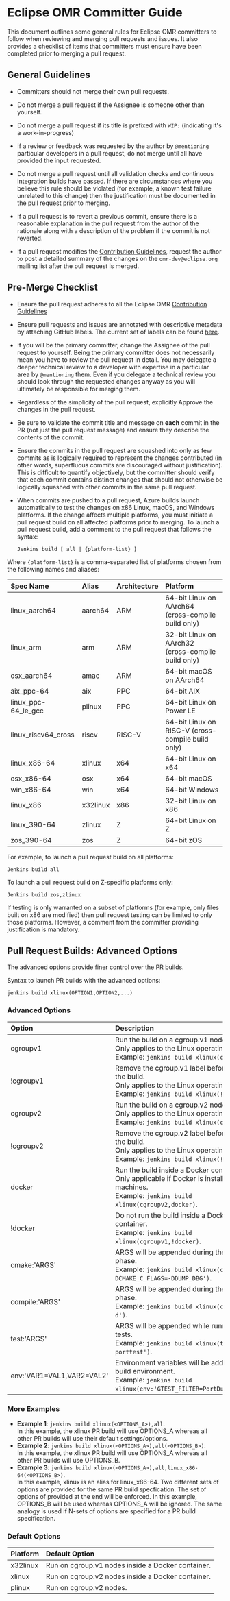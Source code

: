 <!--
Copyright IBM Corp. and others 2018

This program and the accompanying materials are made available under
the terms of the Eclipse Public License 2.0 which accompanies this
distribution and is available at http://eclipse.org/legal/epl-2.0
or the Apache License, Version 2.0 which accompanies this distribution
and is available at https://www.apache.org/licenses/LICENSE-2.0.

This Source Code may also be made available under the following Secondary
Licenses when the conditions for such availability set forth in the
Eclipse Public License, v. 2.0 are satisfied: GNU General Public License,
version 2 with the GNU Classpath Exception [1] and GNU General Public
License, version 2 with the OpenJDK Assembly Exception [2].

[1] https://www.gnu.org/software/classpath/license.html
[2] https://openjdk.org/legal/assembly-exception.html

SPDX-License-Identifier: EPL-2.0 OR Apache-2.0 OR GPL-2.0 WITH Classpath-exception-2.0 OR LicenseRef-GPL-2.0 WITH Assembly-exception
-->

# Eclipse OMR Committer Guide

This document outlines some general rules for Eclipse OMR committers to
follow when reviewing and merging pull requests and issues.  It also provides
a checklist of items that committers must ensure have been completed prior to
merging a pull request.


## General Guidelines

* Committers should not merge their own pull requests.

* Do not merge a pull request if the Assignee is someone other than yourself.

* Do not merge a pull request if its title is prefixed with `WIP:` (indicating
it's a work-in-progress)

* If a review or feedback was requested by the author by `@mentioning` particular
developers in a pull request, do not merge until all have provided the input
requested.

* Do not merge a pull request until all validation checks and continuous
integration builds have passed.  If there are circumstances where you believe
this rule should be violated (for example, a known test failure unrelated to
this change) then the justification must be documented in the pull request
prior to merging.

* If a pull request is to revert a previous commit, ensure there is a reasonable
explanation in the pull request from the author of the rationale along with a
description of the problem if the commit is not reverted.

* If a pull request modifies the [Contribution Guidelines](https://github.com/eclipse/omr/blob/master/CONTRIBUTING.md),
request the author to post a detailed summary of the changes on the
`omr-dev@eclipse.org` mailing list after the pull request is merged.


## Pre-Merge Checklist

* Ensure the pull request adheres to all the Eclipse OMR [Contribution Guidelines](https://github.com/eclipse/omr/blob/master/CONTRIBUTING.md)

* Ensure pull requests and issues are annotated with descriptive metadata by
attaching GitHub labels.  The current set of labels can be found [here](https://github.com/eclipse/omr/labels).

* If you will be the primary committer, change the Assignee of the pull request
to yourself.  Being the primary committer does not necessarily mean you have to
review the pull request in detail.  You may delegate a deeper technical review
to a developer with expertise in a particular area by `@mentioning` them.  Even
if you delegate a technical review you should look through the requested changes
anyway as you will ultimately be responsible for merging them.

* Regardless of the simplicity of the pull request, explicitly Approve the
changes in the pull request.

* Be sure to validate the commit title and message on **each** commit in the PR (not
just the pull request message) and ensure they describe the contents of the commit.

* Ensure the commits in the pull request are squashed into only as few commits as
is logically required to represent the changes contributed (in other words, superfluous
commits are discouraged without justification).  This is difficult to quantify
objectively, but the committer should verify that each commit contains distinct
changes that should not otherwise be logically squashed with other commits in the
same pull request.

* When commits are pushed to a pull request, Azure builds launch
automatically to test the changes on x86 Linux, macOS, and Windows platforms.
If the change affects multiple platforms, you must initiate a pull
request build on all affected platforms prior to merging.  To launch a pull request
build, add a comment to the pull request that follows the syntax:
   ```
   Jenkins build [ all | {platform-list} ]
   ```
Where `{platform-list}` is a comma-separated list of platforms chosen from the
following names and aliases:

| Spec Name           | Alias    | Architecture   | Platform                                           |
| :--------           | :----    | :-----------   | :-------                                           |
| linux_aarch64       | aarch64  | ARM            | 64-bit Linux on AArch64 (cross-compile build only) |
| linux_arm           | arm      | ARM            | 32-bit Linux on AArch32 (cross-compile build only) |
| osx_aarch64         | amac     | ARM            | 64-bit macOS on AArch64                            |
| aix_ppc-64          | aix      | PPC            | 64-bit AIX                                         |
| linux_ppc-64_le_gcc | plinux   | PPC            | 64-bit Linux on Power LE                           |
| linux_riscv64_cross | riscv    | RISC-V         | 64-bit Linux on RISC-V (cross-compile build only)  |
| linux_x86-64        | xlinux   | x64            | 64-bit Linux on x64                                |
| osx_x86-64          | osx      | x64            | 64-bit macOS                                       |
| win_x86-64          | win      | x64            | 64-bit Windows                                     |
| linux_x86           | x32linux | x86            | 32-bit Linux on x86                                |
| linux_390-64        | zlinux   | Z              | 64-bit Linux on Z                                  |
| zos_390-64          | zos      | Z              | 64-bit zOS                                         |

   For example, to launch a pull request build on all platforms:
   ```
   Jenkins build all
   ```
   To launch a pull request build on Z-specific platforms only:
   ```
   Jenkins build zos,zlinux
   ```
   If testing is only warranted on a subset of platforms (for example, only files
built on x86 are modified) then pull request testing can be limited to only those
platforms.  However, a comment from the committer providing justification is
mandatory.

## Pull Request Builds: Advanced Options

The advanced options provide finer control over the PR builds.

   Syntax to launch PR builds with the advanced options:
   ```
   jenkins build xlinux(OPTION1,OPTION2,...)
   ```

### Advanced Options

| Option | Description |
| :----- | :---------- |
| cgroupv1 | Run the build on a cgroup.v1 node. <br />Only applies to the Linux operating system. <br />Example: `jenkins build xlinux(cgroupv1)`. |
| !cgroupv1 | Remove the cgroup.v1 label before running the build. <br />Only applies to the Linux operating system. <br />Example: `jenkins build xlinux(!cgroupv1)`. |
| cgroupv2 | Run the build on a cgroup.v2 node. <br />Only applies to the Linux operating system. <br />Example: `jenkins build xlinux(cgroupv2)`. |
| !cgroupv2 | Remove the cgroup.v2 label before running the build. <br />Only applies to the Linux operating system. <br />Example: `jenkins build xlinux(!cgroupv2)`. |
| docker | Run the build inside a Docker container. <br />Only applicable if Docker is installed on the machines. <br />Example: `jenkins build xlinux(cgroupv2,docker)`. |
| !docker | Do not run the build inside a Docker container. <br />Example: `jenkins build xlinux(cgroupv1,!docker)`. |
| cmake:'ARGS' | ARGS will be appended during the configure phase. <br />Example: `jenkins build xlinux(cmake:'-DCMAKE_C_FLAGS=-DDUMP_DBG')`. |
| compile:'ARGS' | ARGS will be appended during the compile phase. <br />Example: `jenkins build xlinux(compile:'-d')`. |
| test:'ARGS' | ARGS will be appended while running the tests. <br />Example: `jenkins build xlinux(test:'-R porttest')`. |
| env:'VAR1=VAL1,VAR2=VAL2' | Environment variables will be added to the build environment. <br />Example: `jenkins build xlinux(env:'GTEST_FILTER=PortDumpTest.*')`. |

### More Examples

* **Example 1**: `jenkins build xlinux(<OPTIONS_A>),all`. <br />In this example, the xlinux
PR build will use OPTIONS_A whereas all other PR builds will use their default
settings/options.
* **Example 2**: `jenkins build xlinux(<OPTIONS_A>),all(<OPTIONS_B>)`. <br />In this example,
the xlinux PR build will use OPTIONS_A whereas all other PR builds will use OPTIONS_B.
* **Example 3**: `jenkins build xlinux(<OPTIONS_A>),all,linux_x86-64(<OPTIONS_B>)`. <br />In
this example, xlinux is an alias for linux_x86-64. Two different sets of options are
provided for the same PR build specfication. The set of options of provided at the end
will be enforced. In this example, OPTIONS_B will be used whereas OPTIONS_A will be
ignored. The same analogy is used if N-sets of options are specified for a PR build
specification.

### Default Options

| Platform | Default Option |
| :------- | :------------- |
| x32linux | Run on cgroup.v1 nodes inside a Docker container. |
| xlinux | Run on cgroup.v2 nodes inside a Docker container. |
| plinux | Run on cgroup.v2 nodes. |
